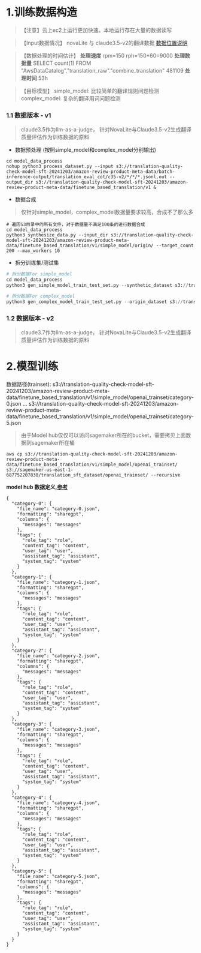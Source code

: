 # 1.训练数据构造

> 【注意】云上ec2上运行更加快速。本地运行存在大量的数据读写

> 【Input数据情况】
> novaLite 与 claude3.5-v2的翻译数据 [数据位置说明](../../1_data_preparation/README.md) 

> 【数据处理的时间估计】
> **处理速度**     rpm=150 rph=150*60=9000
> **处理数据量**   SELECT count(1) FROM "AwsDataCatalog"."translation_raw"."combine_translation"  481109
> **处理时间**     53h

> 【目标模型】
>  simple_model: 比较简单的翻译规则问题检测
>  complex_model: 复杂的翻译用词问题检测

### 1.1 数据版本 - v1 
> claude3.5作为llm-as-a-judge， 针对NovaLite与Claude3.5-v2生成翻译质量评估作为训练数据的原料

- 数据预处理 (按照simple_model和complex_model分别输出)
```
cd model_data_process
nohup python3 process_dataset.py --input s3://translation-quality-check-model-sft-20241203/amazon-review-product-meta-data/batch-inference-output/translation_eval_cot/c35-v2/*/*/*.jsonl.out --output_dir s3://translation-quality-check-model-sft-20241203/amazon-review-product-meta-data/finetune_based_translation/v1 &

```

- 数据合成
> 仅针对simple_model，complex_model数据量要求较高，合成不了那么多
```
# 遍历S3目录中的所有文件，对于数据量不满足100条的进行数据合成
cd model_data_process
python3 synthesize_data.py --input_dir s3://translation-quality-check-model-sft-20241203/amazon-review-product-meta-data/finetune_based_translation/v1/simple_model/origin/ --target_count 200 --max_workers 10
```

- 拆分训练集/测试集
```python
# 拆分数据For simple_model
cd model_data_process
python3 gen_simple_model_train_test_set.py --synthetic_dataset s3://translation-quality-check-model-sft-20241203/amazon-review-product-meta-data/finetune_based_translation/v1/simple_model/synethic/ --output_bucket translation-quality-check-model-sft-20241203 --output_dir amazon-review-product-meta-data/finetune_based_translation/v1/simple_model

# 拆分数据For complex_model
python3 gen_complex_model_train_test_set.py --origin_dataset s3://translation-quality-check-model-sft-20241203/amazon-review-product-meta-data/finetune_based_translation/v1/complex_model/origin/ --output_bucket translation-quality-check-model-sft-20241203 --output_dir amazon-review-product-meta-data/finetune_based_translation/v1/complex_model
```

### 1.2 数据版本 - v2
> claude3.7作为llm-as-a-judge， 针对NovaLite与Claude3.5-v2生成翻译质量评估作为训练数据的原料


# 2.模型训练
数据路径(trainset):
s3://translation-quality-check-model-sft-20241203/amazon-review-product-meta-data/finetune_based_translation/v1/simple_model/openai_trainset/category-0.json
...
s3://translation-quality-check-model-sft-20241203/amazon-review-product-meta-data/finetune_based_translation/v1/simple_model/openai_trainset/category-5.json

> 由于Model hub仅仅可以访问sagemaker所在的bucket，需要拷贝上面数据到sagemaker所在桶
```
aws cp s3://translation-quality-check-model-sft-20241203/amazon-review-product-meta-data/finetune_based_translation/v1/simple_model/openai_trainset/ s3://sagemaker-us-east-1-687752207838/translation_sft_dataset/openai_trainset/ --recursive
```

**model hub 数据定义,[参考](https://github.com/xiehust/LLaMA-Factory/tree/main/data)**
```
{
  "category-0": {
    "file_name": "category-0.json",
    "formatting": "sharegpt",
    "columns": {
      "messages": "messages"
    },
    "tags": {
      "role_tag": "role",
      "content_tag": "content",
      "user_tag": "user",
      "assistant_tag": "assistant",
      "system_tag": "system"
    }
  },
  "category-1": {
    "file_name": "category-1.json",
    "formatting": "sharegpt",
    "columns": {
      "messages": "messages"
    },
    "tags": {
      "role_tag": "role",
      "content_tag": "content",
      "user_tag": "user",
      "assistant_tag": "assistant",
      "system_tag": "system"
    }
  },
  "category-2": {
    "file_name": "category-2.json",
    "formatting": "sharegpt",
    "columns": {
      "messages": "messages"
    },
    "tags": {
      "role_tag": "role",
      "content_tag": "content",
      "user_tag": "user",
      "assistant_tag": "assistant",
      "system_tag": "system"
    }
  },
  "category-3": {
    "file_name": "category-3.json",
    "formatting": "sharegpt",
    "columns": {
      "messages": "messages"
    },
    "tags": {
      "role_tag": "role",
      "content_tag": "content",
      "user_tag": "user",
      "assistant_tag": "assistant",
      "system_tag": "system"
    }
  },
  "category-4": {
    "file_name": "category-4.json",
    "formatting": "sharegpt",
    "columns": {
      "messages": "messages"
    },
    "tags": {
      "role_tag": "role",
      "content_tag": "content",
      "user_tag": "user",
      "assistant_tag": "assistant",
      "system_tag": "system"
    }
  },
  "category-5": {
    "file_name": "category-5.json",
    "formatting": "sharegpt",
    "columns": {
      "messages": "messages"
    },
    "tags": {
      "role_tag": "role",
      "content_tag": "content",
      "user_tag": "user",
      "assistant_tag": "assistant",
      "system_tag": "system"
    }
  }
}

```
